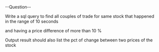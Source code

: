 --Question--


Write a sql query to find all couples of trade for same stock that happened in the range of 10 seconds 


and having a price difference of more than 10 %


Output result should also list the pct of change between two prices of the stock
